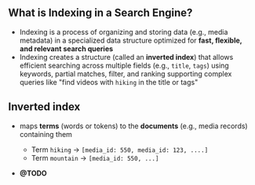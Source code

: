 ## What is Indexing in a Search Engine?
- Indexing is a process of organizing and storing data (e.g., media metadata) in a specialized data structure optimized for **fast, flexible, and relevant search queries**
- Indexing creates a structure (called an **inverted index**) that allows efficient searching across multiple fields (e.g., `title`, `tags`) using keywords, partial matches, filter, and ranking supporting complex queries like "find videos with `hiking` in the title or tags"


## Inverted index
- maps **terms** (words or tokens) to the **documents** (e.g., media records) containing them
  - Term `hiking` -> `[media_id: 550, media_id: 123, ....]`
  - Term `mountain` -> `[media_id: 550, ...]`

- **@TODO**
